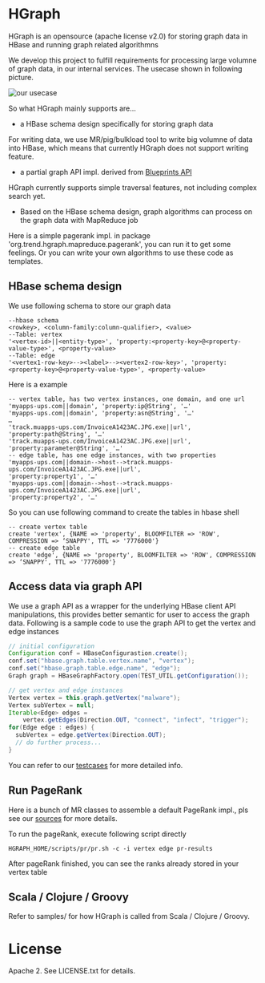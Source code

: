 HGraph
======

HGraph is an opensource (apache license v2.0) for storing graph data in HBase and running graph related algorithmns

We develop this project to fulfill requirements for processing large volumne of graph data, in our internal services. The usecase shown in following picture.

![our usecase](https://dl.dropboxusercontent.com/u/9473777/hgraph/usecase-01.png)


So what HGraph mainly supports are...

* a HBase schema design specifically for storing graph data

For writing data, we use MR/pig/bulkload tool to write big volumne of data into HBase, which means that currently HGraph does not support writing feature.

* a partial graph API impl. derived from [Blueprints API](https://github.com/tinkerpop/blueprints)

HGraph currently supports simple traversal features, not including complex search yet.

* Based on the HBase schema design, graph algorithms can process on the graph data with MapReduce job

Here is a simple pagerank impl. in package 'org.trend.hgraph.mapreduce.pagerank', you can run it to get some feelings. Or you can write your own algorithms to use these code as templates.


## HBase schema design
We use following schema to store our graph data

    --hbase schema
    <rowkey>, <column-family:column-qualifier>, <value>
    --Table: vertex
    '<vertex-id>||<entity-type>', 'property:<property-key>@<property-value-type>', <property-value>
    --Table: edge
    '<vertex1-row-key>--><label>--><vertex2-row-key>', 'property:<property-key>@<property-value-type>', <property-value>

Here is a example

    -- vertex table, has two vertex instances, one domain, and one url
    'myapps-ups.com||domain', 'property:ip@String', '…'
    'myapps-ups.com||domain', 'property:asn@String', '…'
    …
    'track.muapps-ups.com/InvoiceA1423AC.JPG.exe||url', 'property:path@String', '…'
    'track.muapps-ups.com/InvoiceA1423AC.JPG.exe||url', 'property:parameter@String', '…'
    -- edge table, has one edge instances, with two properties 
    'myapps-ups.com||domain-->host-->track.muapps-ups.com/InvoiceA1423AC.JPG.exe||url', 
    'property:property1', '…'
    'myapps-ups.com||domain-->host-->track.muapps-ups.com/InvoiceA1423AC.JPG.exe||url', 
    'property:property2', '…'
    
So you can use following command to create the tables in hbase shell

    -- create vertex table
    create 'vertex', {NAME => 'property', BLOOMFILTER => 'ROW', COMPRESSION => ‘SNAPPY', TTL => '7776000'}
    -- create edge table
    create 'edge', {NAME => 'property', BLOOMFILTER => 'ROW', COMPRESSION => ‘SNAPPY', TTL => '7776000'}
    
## Access data via graph API
We use a graph API as a wrapper for the underlying HBase client API manipulations, this provides better semantic for user to access the graph data. Following is a sample code to use the graph API to get the vertex and edge instances

```java
// initial configuration
Configuration conf = HBaseConfigurastion.create();
conf.set("hbase.graph.table.vertex.name", "vertex");
conf.set("hbase.graph.table.edge.name", "edge");
Graph graph = HBaseGraphFactory.open(TEST_UTIL.getConfiguration());

// get vertex and edge instances
Vertex vertex = this.graph.getVertex("malware");
Vertex subVertex = null;
Iterable<Edge> edges = 
	vertex.getEdges(Direction.OUT, "connect", "infect", "trigger");
for(Edge edge : edges) {
  subVertex = edge.getVertex(Direction.OUT);
  // do further process...
}
```

You can refer to our [testcases](https://github.com/trendmicro/HGraph/tree/master/src/test/java/org/trend/hgraph) for more detailed info.

## Run PageRank
Here is a bunch of MR classes to assemble a default PageRank impl., pls see our [sources](https://github.com/trendmicro/HGraph/tree/master/src/main/java/org/trend/hgraph/mapreduce/pagerank) for more details.

To run the pageRank, execute following script directly

    HGRAPH_HOME/scripts/pr/pr.sh -c -i vertex edge pr-results

After pageRank finished, you can see the ranks already stored in your vertex table


## Scala / Clojure / Groovy
Refer to samples/ for how HGraph is called from Scala / Clojure / Groovy.

License
=======
Apache 2.  See LICENSE.txt for details.
